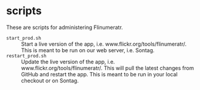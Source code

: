 # scripts

These are scripts for administering Flinumeratr.

<dl>
  <dt>
    <code>start_prod.sh</code>
  </dt>
  <dd>
    Start a live version of the app, i.e. www.flickr.org/tools/flinumeratr/.
    This is meant to be run on our web server, i.e. Sontag.
  </dd>

  <dt>
    <code>restart_prod.sh</code>
  </dt>
  <dd>
    Update the live version of the app, i.e. www.flickr.org/tools/flinumeratr/.
    This will pull the latest changes from GitHub and restart the app.
    This is meant to be run in your local checkout or on Sontag.
  </dd>
</dl>

